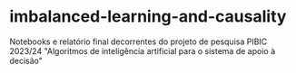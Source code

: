 # imbalanced-learning-and-causality
Notebooks e relatório final decorrentes do projeto de pesquisa PIBIC 2023/24 "Algoritmos de inteligência artificial para o sistema de apoio à decisão"
